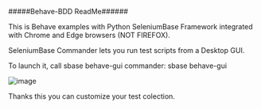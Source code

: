 
#####Behave-BDD ReadMe######

This is Behave examples with Python SeleniumBase Framework integrated with Chrome and Edge browsers (NOT FIREFOX). 

SeleniumBase Commander lets you run test scripts from a Desktop GUI.

To launch it, call sbase behave-gui commander:
sbase behave-gui

![image](https://user-images.githubusercontent.com/73056272/189476291-2afaef2d-125b-4e95-ae32-a5a057fb90a2.png)

Thanks this you can customize your test colection. 

